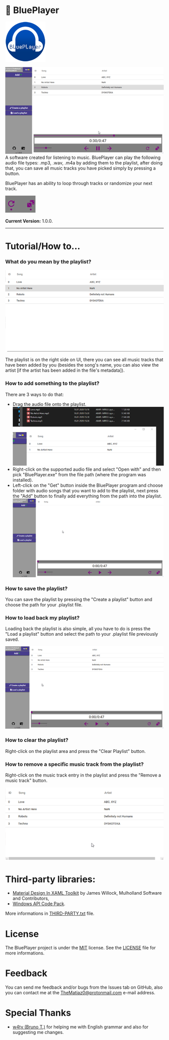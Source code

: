 # :musical_note: BluePlayer

![Icon of BluePlayer](/BluePlayer/Graphics/BluePlayerLogo3_128px.png)

![GIF presentation](/doc/x2Aj9OOVnv.gif)
A software created for listening to music.
BluePlayer can play the following audio file types: .mp3, .wav, .m4a by adding them to the playlist, after doing that, you can save all music tracks you have picked simply by pressing a button.

BluePlayer has an ability to loop through tracks or randomize your next track.

![Loop and Randomize button](/doc/BluePlayer_WEoUmJ3xVK.png)

**Current Version:** 1.0.0.

***

# Tutorial/How to...

### What do you mean by the playlist?
![Playlist Img](https://github.com/TheMatiaz0/BluePlayer/blob/master/doc/BluePlayer_bXOQH1Woyl.png)

The playlist is on the right side on UI, there you can see all music tracks that have been added by you (besides the song's name, you can also view the artist [if the artist has been added in the file's metadata]).

### How to add something to the playlist?
There are 3 ways to do that:
* Drag the audio file onto the playlist.
![DragnDrop](/doc/nEi6OWfV9u.gif)
* Right-click on the supported audio file and select "Open with" and then pick "BluePlayer.exe" from the file path (where the program was installed).
* Left-click on the "Get" button inside the BluePlayer program and choose folder with audio songs that you want to add to the playlist, next press the "Add" button to finally add everything from the path into the playlist.
![GetAndAdd](/doc/RnkRFuZiKF.gif)

### How to save the playlist?
You can save the playlist by pressing the "Create a playlist" button and choose the path for your .playlist file.

### How to load back my playlist?
Loading back the playlist is also simple, all you have to do is press the "Load a playlist" button and select the path to your .playlist file previously saved.

![Loading and Saving Playlist](/doc/uVUiA5UaEK.gif)

### How to clear the playlist?
Right-click on the playlist area and press the "Clear Playlist" button.

### How to remove a specific music track from the playlist?
Right-click on the music track entry in the playlist and press the "Remove a music track" button.

![Clearing playlist](/doc/AvvGOl5qL3.gif)

# Third-party libraries:
- [Material Design In XAML Toolkit](https://github.com/MaterialDesignInXAML/MaterialDesignInXamlToolkit) by James Willock,  Mulholland Software and Contributors,
- [Windows API Code Pack](https://github.com/aybe/Windows-API-Code-Pack-1.1).

More informations in [THIRD-PARTY.txt](/THIRD-PARTY.txt) file.


# License
The BluePlayer project is under the [MIT](https://opensource.org/licenses/MIT) license. See the [LICENSE](/LICENSE) file for more informations.

# Feedback
You can send me feedback and/or bugs from the Issues tab on GitHub, also you can contact me at the TheMatiaz0@protonmail.com e-mail address.

# Special Thanks
- [w4ty (Bruno T.)](https://github.com/w4ty) for helping me with English grammar and also for suggesting me changes.
